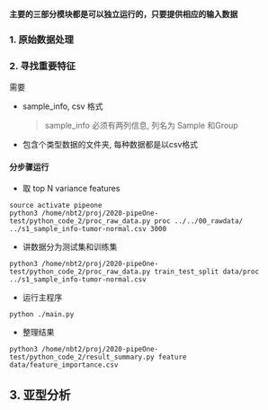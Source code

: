 __主要的三部分模块都是可以独立运行的，只要提供相应的输入数据__

### 1. 原始数据处理

### 2. 寻找重要特征
需要
* sample_info, csv 格式
    >sample_info 必须有两列信息, 列名为 Sample 和Group

* 包含个类型数据的文件夹, 每种数据都是以csv格式

#### 分步骤运行
* 取 top N variance features
```
source activate pipeone
python3 /home/nbt2/proj/2020-pipeOne-test/python_code_2/proc_raw_data.py proc ../../00_rawdata/ ../s1_sample_info-tumor-normal.csv 3000
```
  
* 讲数据分为测试集和训练集
```
python3 /home/nbt2/proj/2020-pipeOne-test/python_code_2/proc_raw_data.py train_test_split data/proc ../s1_sample_info-tumor-normal.csv
```

* 运行主程序
```
python ./main.py
```

* 整理结果
```
python3 /home/nbt2/proj/2020-pipeOne-test/python_code_2/result_summary.py feature data/feature_importance.csv
```


## 3. 亚型分析